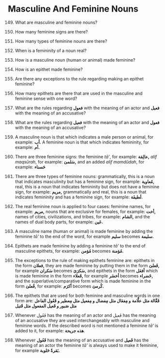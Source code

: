 Masculine And Feminine Nouns
============================

149. What are masculine and feminine nouns?

150. How many feminine signs are there?

151. How many types of feminine nouns are there?

152. When is a femininity of a noun real?

153. How is a masculine noun (human or animal) made feminine?

154. How is an epithet made feminine?

155. Are there any exceptions to the rule regarding making an epithet
feminine?

156. How many epithets are there that are used in the masculine and
feminine sense with one word?

157. What are the rules regarding **فعول** with the meaning of an actor
and **فعیل** with the meaning of an accusative?

158. What are the rules regarding **فعیل** with the meaning of an actor
and **فعول** with the meaning of an accusative?

149. A masculine noun is that which indicates a male person or animal,
for example: **أب.** A feminine noun is that which indicates femininity,
for example: **أم.**

150. There are three feminine signs: the feminine *tā'*, for example:
**عالِمَة,** *alif maqsūrah*, for example: **سَلمیَ,** and an added
*alif mamdūdah*, for example: **حَسناء**

151. There are three types of feminine nouns: grammatically, this is a
noun that indicates masculinity but has a feminine sign, for example:
**مُعاویة,** real, this is a noun that indicates femininity but does not
have a feminine sign, for example: **مریم,** grammatically and real,
this is a noun that indicates femininity and has a feminine sign, for
example: **لَطیفَة.**

152. The real feminine noun is applied to four cases: feminine names,
for example: **مریم,** nouns that are exclusive for females, for
example: **أخت,** names of cities, civilizations, and tribes, for
example: **الشام,** and the names of dual body parts, for example:
**عَین.**

153. A masculine name (human or animal) is made feminine by adding the
feminine *tā'* to the end of the word, for example **سلیم** becomes
**سلیمة.**

154. Epithets are made feminine by adding a feminine *tā'* to the end of
masculine epithets, for example: **مُؤمن** becomes **مُؤمنة.**

155. The exceptions to the rule of making epithets feminine are:
epithets in the form **فعلان,** they are made feminine by putting them
in the form **فَعلیَ,** for example **سَکران** becomes **سَکرَیَ,** and
epithets in the form **أفعَل** which is made feminine in the form
**فَعلاء,** for example **أخضَر** becomes **خَضراء,** and the
superlative/comparative form which is made feminine in the form
**فُعلیَ,** for example: **أکرَم** becomes **کُرمیَ.**

156. The epithets that are used for both feminine and masculine words in
one form are: **فَعَّالة مثل** **علَّامة** **و مِفعَال مثل مِفضال و
مِفعیل مثل مِعطیر و فَعُول الفاعل مثل صَبور و فَعیل المفعول مثل قَتیل**

157. Whenever فَعُول has the meaning of an actor and فَعیل has the
meaning of an accusative they are used interchangeably with masculine
and feminine words. If the described word is not mentioned a feminine
*tā'* is added to it, for example: **هذه جریحة**.

158. Whenever **فَعُول** has the meaning of an accusative and **فَعیل**
has the meaning of an actor the feminine *tā'* is always used to make it
feminine, for example **بَقرةٌ حَلوبة.**


